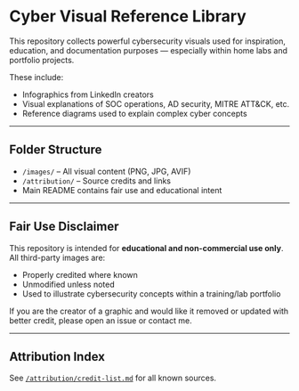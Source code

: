 # Cyber Visual Reference Library

This repository collects powerful cybersecurity visuals used for inspiration, education, and documentation purposes — especially within home labs and portfolio projects.

These include:
- Infographics from LinkedIn creators
- Visual explanations of SOC operations, AD security, MITRE ATT&CK, etc.
- Reference diagrams used to explain complex cyber concepts

---

## Folder Structure

- `/images/` – All visual content (PNG, JPG, AVIF)
- `/attribution/` – Source credits and links
- Main README contains fair use and educational intent

---

## Fair Use Disclaimer

This repository is intended for **educational and non-commercial use only**. All third-party images are:
- Properly credited where known
- Unmodified unless noted
- Used to illustrate cybersecurity concepts within a training/lab portfolio

If you are the creator of a graphic and would like it removed or updated with better credit, please open an issue or contact me.

---

## Attribution Index

See [`/attribution/credit-list.md`](attribution/credit-list.md) for all known sources.

